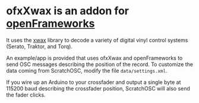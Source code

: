 # ofxXwax is an addon for [openFrameworks](http://openframeworks.cc/)

It uses the [xwax](www.xwax.co.uk/) library to decode a variety of digital vinyl control systems (Serato, Traktor, and Torq).

An example/app is provided that uses ofxXwax and openFrameworks to send OSC messages describing the position of the record. To customize the data coming from ScratchOSC, modify the file `data/settings.xml`.

If you wire up an Arduino to your crossfader and output a single byte at 115200 baud describing the crossfader position, ScratchOSC will also send the fader clicks.